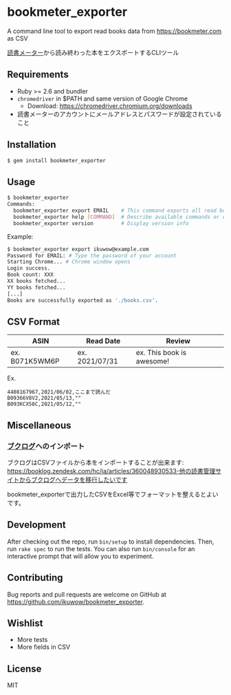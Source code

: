# bookmeter_exporter

A command line tool to export read books data from https://bookmeter.com as CSV

[読書メーター](https://bookmeter.com)から読み終わった本をエクスポートするCLIツール

## Requirements

* Ruby >= 2.6 and bundler
* `chromedriver` in $PATH and same version of Google Chrome
  * Download: https://chromedriver.chromium.org/downloads
* 読書メーターのアカウントにメールアドレスとパスワードが設定されていること

## Installation

```bash
$ gem install bookmeter_exporter
```

## Usage

```bash
$ bookmeter_exporter
Commands:
  bookmeter_exporter export EMAIL    # This command exports all read books of an account as CSV.
  bookmeter_exporter help [COMMAND]  # Describe available commands or one specific command
  bookmeter_exporter version         # Display version info
```

Example:

```bash
$ bookmeter_exporter export ikuwow@example.com
Password for EMAIL: # Type the password of your account
Starting Chrome... # Chrome window opens
Login success.
Book count: XXX
XX books fetched...
YY books fetched...
[...]
Books are successfully exported as './books.csv'.
```

## CSV Format

|ASIN|Read Date|Review|
|---|---|---|
|ex. B071K5WM6P|ex. 2021/07/31|ex. This book is awesome!|

Ex.

```csv
4408167967,2021/06/02,ここまで読んだ
B09366V8V2,2021/05/13,""
B093KCX58C,2021/05/12,""
```

## Miscellaneous

### [ブクログ](https://booklog.jp)へのインポート

ブクログはCSVファイルから本をインポートすることが出来ます:
https://booklog.zendesk.com/hc/ja/articles/360048930533-他の読書管理サイトからブクログへデータを移行したいです

bookmeter_exporterで出力したCSVをExcel等でフォーマットを整えるとよいです。

## Development

After checking out the repo, run `bin/setup` to install dependencies. Then, run `rake spec` to run the tests. You can also run `bin/console` for an interactive prompt that will allow you to experiment.

## Contributing

Bug reports and pull requests are welcome on GitHub at https://github.com/ikuwow/bookmeter_exporter.

## Wishlist

* More tests
* More fields in CSV

## License

MIT
